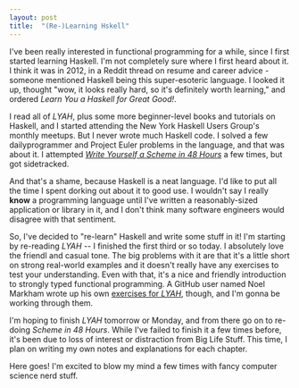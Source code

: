 ```yaml
---
layout: post
title:	"(Re-)Learning Hskell"
---
```


I've been really interested in functional programming for a while, since I first started learning Haskell. I'm not completely sure where I first heard about it. I think it was in 2012, in a Reddit thread on resume and career advice - someone mentioned Haskell being this super-esoteric language. I looked it up, thought "wow, it looks really hard, so it's definitely worth learning," and ordered *Learn You a Haskell for Great Good!*. 

I read all of *LYAH*, plus some more beginner-level books and tutorials on Haskell, and I started attending the New York Haskell Users Group's monthly meetups. But I never wrote much Haskell code. I solved a few dailyprogrammer and Project Euler problems in the language, and that was about it. I attempted [*Write Yourself a Scheme in 48 Hours*](https://en.wikibooks.org/wiki/Write_Yourself_a_Scheme_in_48_Hours) a few times, but got sidetracked.

And that's a shame, because Haskell is a neat language. I'd like to put all the time I spent dorking out about it to good use. I wouldn't say I really **know** a programming language until I've written a reasonably-sized application or library in it, and I don't think many software engineers would disagree with that sentiment.

So, I've decided to "re-learn" Haskell and write some stuff in it! I'm starting by re-reading *LYAH* -- I finished the first third or so today. I absolutely love the friendl and casual tone. The big problems with it are that it's a little short on strong real-world examples and it doesn't really have any exercises to test your understanding. Even with that, it's a nice and friendly introduction to strongly typed functional programming. A GitHub user named Noel Markham wrote up his own [exercises for *LYAH*](https://github.com/noelmarkham/learn-you-a-haskell-exercises), though, and I'm gonna be working through them.

I'm hoping to finish *LYAH* tomorrow or Monday, and from there go on to re-doing *Scheme in 48 Hours*. While I've failed to finish it a few times before, it's been due to loss of interest or distraction from Big Life Stuff. This time, I plan on writing my own notes and explanations for each chapter. 

Here goes! I'm excited to blow my mind a few times with fancy computer science nerd stuff.
